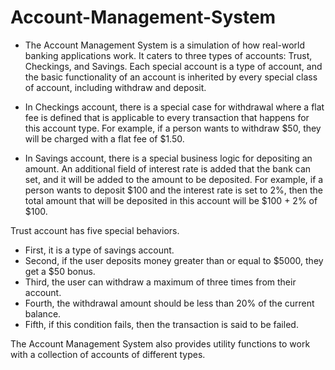 # Account-Management-System
* The Account Management System is a simulation of how real-world banking applications work. It caters to three types of accounts: Trust, Checkings, and Savings. Each     special account is a type of account, and the basic functionality of an account is inherited by every special class of account, including withdraw and deposit.

* In Checkings account, there is a special case for withdrawal where a flat fee is defined that is applicable to every transaction that happens for this account type.     For example, if a person wants to withdraw $50, they will be charged with a flat fee of $1.50.

* In Savings account, there is a special business logic for depositing an amount. An additional field of interest rate is added that the bank can set, and it will be       added to the amount to be deposited. For example, if a person wants to deposit $100 and the interest rate is set to 2%, then the total amount that will be deposited in   this account will be $100 + 2% of $100.

Trust account has five special behaviors. 
* First, it is a type of savings account. 
* Second, if the user deposits money greater than or equal to $5000, they get a $50 bonus. 
* Third, the user can withdraw a maximum of three times from their account. 
* Fourth, the withdrawal amount should be less than 20% of the current balance. 
* Fifth, if this condition fails, then the transaction is said to be failed.

The Account Management System also provides utility functions to work with a collection of accounts of different types.
